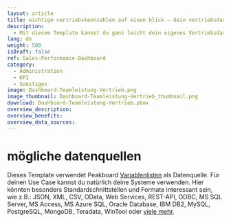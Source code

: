 ```yaml
---
layout: article
title: wichtige vertriebskennzahlen auf einen blick – dein vertriebsdashboard
description: 
  - Mit diesem Template kannst du ganz leicht dein eigenes Vertriebsdashboard bauen. Neben ihrem Namen und einem persönlichen Foto sehen deine Vertriebsmitarbeiter so wichtige Kennzahlen wie Ziele, Umsätze sowie das Delta daraus. Durch die Überwachung dieser Vertriebskennzahlen und die Sichtbarkeit der Vertriebsziele sehen alle Mitarbeiter wo sie stehen und wie viele Geschäftsabschlüsse sie noch vor sich haben, was die Motivation steigert und den Wettbewerb fördert. Lade dir das Template direkt kostenlos herunter und gestalte dein ganz individuelles Vertriebsdashboard!
lang: de
weight: 500
isDraft: false
ref: Sales-Performance-Dashboard
category:
  - Administration
  - KPI
  - Sonstiges
image: Dashboard-Teamleistung-Vertrieb.png
image_thumbnail: Dashboard-Teamleistung-Vertrieb_thumbnail.png
download: Dashboard-Teamleistung-Vertrieb.pbmx
overview_description:
overview_benefits:
overview_data_sources:
---
```

# mögliche datenquellen
Dieses Template verwendet Peakboard [Variablenlisten](https://help.peakboard.com/scripting/de-variables.html) als Datenquelle. Für deinen Use Case kannst du natürlich deine Systeme verwenden. Hier könnten besonders Standardschnittstellen und Formate interessant sein, wie z.B.: JSON, XML, CSV, OData, Web Services, REST-API, ODBC, MS SQL Server, MS Access, MS Azure SQL, Oracle Database, IBM DB2, MySQL, PostgreSQL, MongoDB, Teradata, WinTool oder [viele mehr](https://peakboard.com/schnittstellen/).